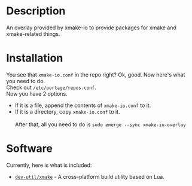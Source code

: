# Description
An overlay provided by xmake-io to provide packages for xmake and xmake-related things.

# Installation
You see that `xmake-io.conf` in the repo right? Ok, good. Now here's what you need to do.<br> 
Check out `/etc/portage/repos.conf`.<br>
Now you have 2 options.<br>
- If it is a file, append the contents of `xmake-io.conf` to it.
- If it is a directory, copy `xmake-io.conf` to it.<br><br>
After that, all you need to do is `sudo emerge --sync xmake-io-overlay`

# Software
Currently, here is what is included:
- [`dev-util/xmake`](https://github.com/xmake-io/xmake) - A cross-platform build utility based on Lua.
